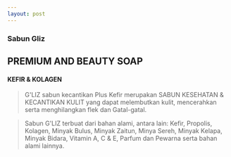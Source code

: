 ```yaml
---
layout: post
---
```


### Sabun Gliz
## PREMIUM AND BEAUTY SOAP
#### KEFIR & KOLAGEN
>G'LIZ sabun kecantikan Plus Kefir merupakan SABUN KESEHATAN & KECANTIKAN KULIT yang dapat melembutkan kulit, mencerahkan serta menghilangkan flek dan Gatal-gatal.

>Sabun G'LIZ terbuat dari bahan alami, antara lain:
Kefir, Propolis, Kolagen, Minyak Bulus, Minyak Zaitun, Minya Sereh, Minyak Kelapa, Minyak Bidara, Vitamin A, C & E, Parfum dan Pewarna serta bahan alami lainnya.
